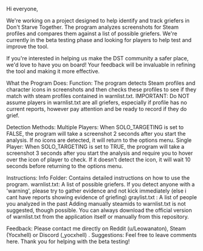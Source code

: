 Hi everyone,

We're working on a project designed to help identify and track griefers in Don't Starve Together. The program analyzes screenshots for Steam profiles and compares them against a list of possible griefers. We're currently in the beta testing phase and looking for players to help test and improve the tool.

If you're interested in helping us make the DST community a safer place, we'd love to have you on board! Your feedback will be invaluable in refining the tool and making it more effective.

What the Program Does:
Function: The program detects Steam profiles and character icons in screenshots and then checks these profiles to see if they match with steam profiles contained in warnlist.txt.
IMPORTANT: Do NOT assume players in warnlist.txt are all griefers, especially if profile has no current reports, however pay attention and be ready to record if they do grief.

Detection Methods:
Multiple Players: When SOLO_TARGETING is set to FALSE, the program will take a screenshot 2 seconds after you start the analysis. If no icons are detected, it will return to the options menu.
Single Player: When SOLO_TARGETING is set to TRUE, the program will take a screenshot 3 seconds after you start the analysis and require you to hover over the icon of player to check. If it doesn’t detect the icon, it will wait 10 seconds before returning to the options menu.

Instructions:
Info Folder: Contains detailed instructions on how to use the program.
warnlist.txt: A list of possible griefers. If you detect anyone with a 'warning', please try to gather evidence and not kick immediately (else i cant have reports showing evidence of griefing)
graylist.txt : A list of people you analyzed in the past
Adding manually steamids to warnlist.txt is not suggested, though possible. You can always download the official version of warnlist.txt from the application itself or manually from this repository.

Feedback: Please contact me directly on Reddit (u/Leowanaton), Steam (Yocxhell) or Discord (_yocxhell) .
Suggestions: Feel free to leave comments here.
Thank you for helping with the beta testing!
